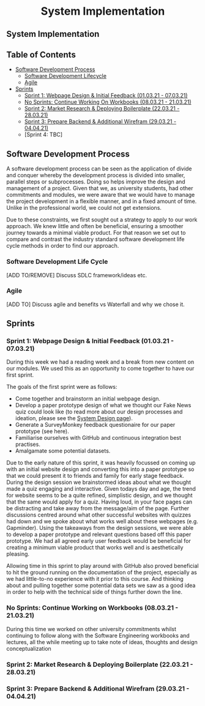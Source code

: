 <h1 align="center"> System Implementation </h1>

## System Implementation


## Table of Contents

- [Software Development Process](#software-development-process)
   - [Software Development Lifecycle](#software-development-life-cycle)
   - [Agile](#agile)
- [Sprints](#sprints)
   - [Sprint 1: Webpage Design & Initial Feedback (01.03.21 - 07.03.21)](#sprint-1--webpage-design--initial-feedback-010321--070321)
   - [No Sprints: Continue Working On Workbooks (08.03.21 - 21.03.21)](#no-sprints--continue-working-on-workbooks-080321--210321)
   - [Sprint 2: Market Research & Deploying Boilerplate (22.03.21 - 28.03.21)](#sprint-2--market-research--deploying-boilerplate-220321--280321)
   - [Sprint 3: Prepare Backend & Additional Wirefram (29.03.21 - 04.04.21)](#sprint-3--prepare-backend--additional-wireframe-290321--040421)
   - [Sprint 4: TBC]

## Software Development Process
A software development process can be seen as the application of divide and conquer whereby the development process is divided into smaller, parallel steps or subprocesses. Doing so helps improve the design and management of a project. Given that we, as university students, had other commitments and modules, we were aware that we would have to manage the project development in a flexible manner, and in a fixed amount of time. Unlike in the professional world, we could not get extensions. 

Due to these constraints, we first sought out a strategy to apply to our work approach. We knew little and often be beneficial, ensuring a smoother journey towards a minimal viable product. For that reason we set out to compare and contrast the industry standard software development life cycle methods in order to find our approach.

### Software Development Life Cycle
[ADD TO/REMOVE] Discuss SDLC framework/ideas etc. 

### Agile
[ADD TO] Discuss agile and benefits vs Waterfall and why we chose it.

## Sprints
### Sprint 1: Webpage Design & Initial Feedback (01.03.21 - 07.03.21) 
During this week we had a reading week and a break from new content on our modules. We used this as an opportunity to come together to have our first sprint. 

The goals of the first sprint were as follows:
- Come together and brainstorm an initial webpage design.
- Develop a paper prototype design of what we thought our Fake News quiz could look like (to read more about our design processes and ideation, please see the [System Design page](The_Process/SystemDesign.md)).
- Generate a SurveyMonkey feedback questionaire for our paper prototype (see here).
- Familiarise ourselves with GitHub and continuous integration best practises.
- Amalgamate some potential datasets.

Due to the early nature of this sprint, it was heavily focussed on coming up with an initial website design and converting this into a paper prototype so that we could present it to friends and family for early stage feedback. During the design session we brainstormed ideas about what we thought made a quiz engaging and interactive. Given todays day and age, the trend for website seems to be a quite refined, simplistic design, and we thought that the same would apply for a quiz. Having loud, in your face pages can be distracting and take away from the message/aim of the page. Further discussions centred around what other successful websites with quizzes had down and we spoke about what works well about these webpages (e.g. Gapminder). Using the takeaways from the design sessions, we were able to develop a paper prototype and relevant questions based off this paper prototype. We had all agreed early user feedback would be beneficial for creating a minimum viable product that works well and is aesthetically pleasing.

Allowing time in this sprint to play around with GitHub also proved beneficial to hit the ground running on the documentation of the project, especially as we had little-to-no experience with it prior to this course. And thinking about and pulling together some potential data sets we saw as a good idea in order to help with the technical side of things further down the line.

### No Sprints: Continue Working on Workbooks (08.03.21 - 21.03.21)
During this time we worked on other university commitments whilst continuing to follow along with the Software Engineering workbooks and lectures, all the while meeting up to take note of ideas, thoughts and design conceptualization

### Sprint 2: Market Research & Deploying Boilerplate (22.03.21 - 28.03.21)

### Sprint 3: Prepare Backend & Additional Wirefram (29.03.21 - 04.04.21)
